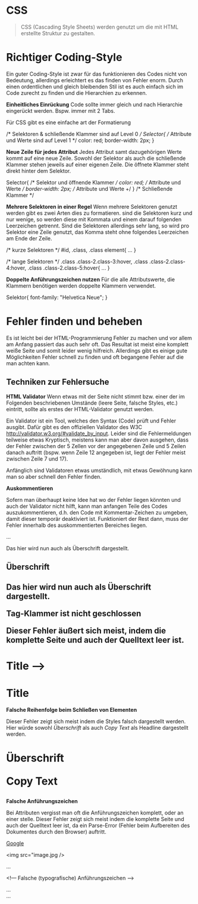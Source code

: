 # CSS

> CSS (Cascading Style Sheets) werden genutzt um die mit HTML erstellte Struktur zu gestalten.


# Richtiger Coding-Style

Ein guter Coding-Style ist zwar für das funktionieren des Codes nicht von Bedeutung, allerdings erleichtert es das finden von Fehler enorm. Durch einen ordentlichen und gleich bleibenden Stil ist es auch einfach sich im Code zurecht zu finden und die Hierarchien zu erkennen.

**Einheitliches Einrückung**
Code sollte immer gleich und nach Hierarchie eingerückt werden. Bspw. immer mit 2 Tabs.

Für CSS gibt es eine einfache art der Formatierung

/* Selektoren & schließende Klammer sind auf Level 0 */
Selector{
	/* Attribute und Werte sind auf Level 1 */
	color: red;
	border-width: 2px;
}


**Neue Zeile für jedes Attribut**
Jedes Attribut samt dazugehörigen Werte kommt auf eine neue Zeile. Sowohl der Selektor als auch die schließende Klammer stehen jeweils auf einer eigenen Zeile. Die öffnete Klammer steht direkt hinter dem Selektor.


Selector{ /* Selektor und öffnende Klammer */
	color: red; /* Attribute und Werte */
	border-width: 2px; /* Attribute und Werte +/
} /* Schließende Klammer */


**Mehrere Selektoren in einer Regel**
Wenn mehrere Selektoren genutzt werden gibt es zwei Arten dies zu formatieren. sind die Selektoren kurz und nur wenige, so werden diese mit Kommata und einem darauf folgenden Leerzeichen getrennt. Sind die Selektoren allerdings sehr lang, so wird pro Selektor eine Zeile genutzt, das Komma steht ohne folgendes Leerzeichen am Ende der Zeile.

/* kurze Selektoren */
#id, .class, .class element{
	...
}

/* lange Selektoren */
.class .class-2.class-3:hover, 
.class .class-2.class-4:hover,
.class .class-2.class-5:hover{
	...
}


**Doppelte Anführungszeichen nutzen**
Für die alle Attributswerte, die Klammern benötigen werden doppelte Klammern verwendet.

Selektor{
	font-family: "Helvetica Neue";
}



# Fehler finden und beheben

Es ist leicht bei der HTML-Programmierung Fehler zu machen und vor allem am Anfang passiert das auch sehr oft. Das Resultat ist meist eine komplett weiße Seite und somit leider wenig hilfreich. Allerdings gibt es einige gute Möglichkeiten Fehler schnell zu finden und oft begangene Fehler auf die man achten kann.

## Techniken zur Fehlersuche

**HTML Validator**
Wenn etwas mit der Seite nicht stimmt bzw. einer der im Folgenden beschriebenen Umstände (leere Seite, falsche Styles, etc.) eintritt, sollte als erstes der HTML-Validator genutzt werden.

Ein Validator ist ein Tool, welches den Syntax (Code) prüft und Fehler ausgibt. Dafür gibt es den offiziellen Validator des W3C http://validator.w3.org/#validate_by_input. Leider sind die Fehlermeldungen teilweise etwas Kryptisch, meistens kann man aber davon ausgehen, dass der Fehler zwischen der 5 Zellen vor der angegebenen Zeile und 5 Zeilen danach auftritt (bspw. wenn Zeile 12 angegeben ist, liegt der Fehler meist zwischen Zeile 7 und 17). 

Anfänglich sind Validatoren etwas umständlich, mit etwas Gewöhnung kann man so aber schnell den Fehler finden.

**Auskommentieren**

Sofern man überhaupt keine Idee hat wo der Fehler liegen könnten und auch der Validator nicht hilft, kann man anfangen Teile des Codes auszukommentieren, d.h. den Code mit Kommentar-Zeichen zu umgeben, damit dieser temporär deaktiviert ist. Funktioniert der Rest dann, muss der Fehler innerhalb des auskommentierten Bereiches liegen.

<div>...</div>

<!-- hier beginnt das kommentar
<div< ... </div>
und hier endet es -→

<p>...</p>

**Typische Fehler suchen**


kommt nach letztem Selektor

#id, class,{

}





Oft findet man auch schnell selbst einen der unten aufgeführten Fehler. Wenn ihr nach jeder Änderung kurz testet, ob die Seite noch funktioniert, wisst ihr ja sobald ein Fehler auftritt, dass es mit der letzen Änderung zusammen hängt. Der Fehler lässt sich somit oft schnell auffinden. 
Das falsche schließen von Tags kann auch gut mithilfe der *Suchen und ersetzen* Funktion gefunden werden. ersetzt einfach alle **<** durch **<** (also dasselbe Zeichen) und alle **>** durch **>**. Die Anzahl der Ersetzung wir bspw. in Textmate angezeigt und sollte identisch sein.

**Stackoverflow / Communities**

Programmierer sind im allgemeinen recht hilfsbereite Menschen und so gibt es einige gute Foren in denen man Hilfe für Probleme bekommen kann. Eine der besten Communities ist definitiv Stackoverflow.com (englisch). Oft hilft schon eine Suche, da hier wirklich viele Fragen und Antworten vorhanden sind.

## Häufige Fehler

**Tag ist nicht geschlossen**

Das äußert sich zumeist indem der Style falsch ist oder auf einmal ein sehr großer Bereich ein Link oder eine Überschrift ist. Zumeist wurde das schließen Tag entweder ganz vergessen oder enthält keinen Slash.

<h1> Title <!-- hier fehlt eine </h1>-Element -->
<p>Das hier wird nun auch als Überschrift dargestellt.</p>

<h2>Überschrift<h2> <!-- hier fehlt eine / in dem h2-Element -->
<p>Das hier wird nun auch als Überschrift dargestellt.</p>

**Tag-Klammer ist nicht geschlossen**

Dieser Fehler äußert sich meist, indem die komplette Seite und auch der Quelltext leer ist.

<!-- schließender h1-Tag ist falsch, da < anstatt > am Ende -->
<h1> Title </h1<   

<!-- Richtig wäre </h1> -->
<h1> Title </h1>

**Falsche Reihenfolge beim Schließen von Elementen**

Dieser Fehler zeigt sich meist indem die Styles falsch dargestellt werden. Hier würde sowohl _Überschrift_ als auch _Copy Text_ als Headline dargestellt werden.

<h1>Überschrift
<p>Copy Text</p></h1>

**Falsche Anführungszeichen**

Bei Attributen vergisst man oft die Anführungszeichen komplett, oder an einer stelle.
Dieser Fehler zeigt sich meist indem die komplette Seite und auch der Quelltext leer ist, da ein Parse-Error (Fehler beim Aufbereiten des Dokumentes durch den Browser) auftritt.

<!-- Gar keine Anführungszeichen -->
<a href=http://www.google.de>Google</a>

<!-- Anführungszeichen nur auf einer Seite -->
<img src="image.jpg />

<!-- Doppelte Anführungszeichen auf einer Seite -->
<div class="class-name"">...

<!— Falsche (typografische) Anführungszeichen -->
<div class=”class-name„>…
<div class=«class-name»>…
